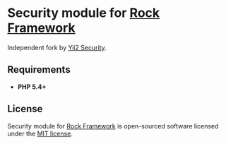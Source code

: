 Security module for [Rock Framework](https://github.com/romeOz/rock)
=================

Independent fork by [Yii2 Security](https://github.com/yiisoft/yii2/blob/master/framework/base/Security.php).

Requirements
-------------------
 * **PHP 5.4+**

License
-------------------

Security module for [Rock Framework](https://github.com/romeOz/rock) is open-sourced software licensed under the [MIT license](http://opensource.org/licenses/MIT).